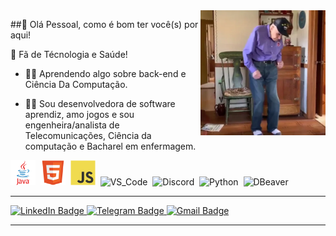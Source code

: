 
<img src = "giphy.webp" width = "200px" align = "right">

##💄 Olá Pessoal, como é bom ter você(s) por aqui!

💙 Fã de Técnologia e Saúde!

- 👩‍💻 Aprendendo algo sobre back-end e Ciência Da Computação.

- 👩‍💻 Sou desenvolvedora de software aprendiz, amo jogos e sou engenheira/analista de Telecomunicações, Ciência da computação e Bacharel em enfermagem.

<div>
  <img src="https://github.com/devicons/devicon/blob/master/icons/java/java-original-wordmark.svg" title="Java" alt="Java" width="40" height="40"/>&nbsp;
   <img src="https://github.com/devicons/devicon/blob/master/icons/html5/html5-original.svg" title="HTML5" alt="HTML" width="40" height="40"/>&nbsp;
  <img src="https://github.com/devicons/devicon/blob/master/icons/javascript/javascript-original.svg" title="JavaScript" alt="JavaScript" width="40" height="40"/>&nbsp;
 <img src="https://img.shields.io/badge/VS_Code-007ACC?logo=visual-studio-code&logoColor=white&style=for-the-badge" title="VS_Code" alt="VS_Code" width="50" height="40"/>&nbsp;
    <img src="https://img.shields.io/badge/Discord-5865F2?logo=discord&logoColor=white&style=for-the-badge" title="VS_Code" alt="Discord" width="50" height="40"/>&nbsp;
  <img src="https://img.shields.io/badge/Python-3776AB?logo=python&logoColor=white&style=for-the-badge" title="VS_Code" alt="Python" width="50" height="40"/>&nbsp;
   <img src="https://icons8.com.br/icon/kjaF4LlvyR6g/dbeaver" alt="DBeaver" width="50" height="40"/>&nbsp;
</div>

---
 <div id="badges">
  <a href = "https://www.linkedin.com/in/luciana-santos-287488174/">
    <img src="https://img.shields.io/badge/LinkedIn-blue?style=for-the-badge&logo=linkedin&logoColor=white" alt="LinkedIn Badge"/>
      <a href = "http://t.me/lucisana_lopes">
    <img src="https://img.shields.io/badge/Telegram-2CA5E0?logo=telegram&logoColor=white&style=for-the-badge" alt="Telegram Badge"/>
<a href = "https://mail.google.com/mail/">
    <img src="https://img.shields.io/badge/Gmail-EA4335?logo=gmail&logoColor=white&style=for-the-badge" alt="Gmail Badge"/>

        
  </a>
</div>


---



